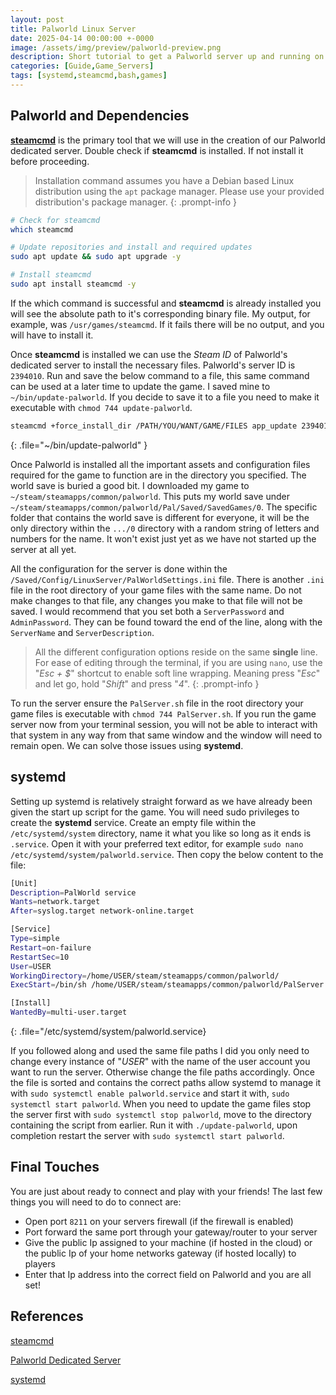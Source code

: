 ```yaml
---
layout: post
title: Palworld Linux Server
date: 2025-04-14 00:00:00 +-0000
image: /assets/img/preview/palworld-preview.png
description: Short tutorial to get a Palworld server up and running on Linux.
categories: [Guide,Game_Servers]
tags: [systemd,steamcmd,bash,games]
---
```


## Palworld and Dependencies

[__steamcmd__](https://developer.valvesoftware.com/wiki/SteamCMD) is the primary tool that we will use in the creation of our Palworld dedicated server. Double check if __steamcmd__ is installed. If not install it before proceeding.

> Installation command assumes you have a Debian based Linux distribution using the `apt` package manager. Please use your provided distribution's package manager.
{: .prompt-info }

```bash
# Check for steamcmd
which steamcmd

# Update repositories and install and required updates
sudo apt update && sudo apt upgrade -y

# Install steamcmd
sudo apt install steamcmd -y
```

If the which command is successful and __steamcmd__ is already installed you will see the absolute path to it's corresponding binary file. My output, for example, was `/usr/games/steamcmd`. If it fails there will be no output, and you will have to install it.

Once __steamcmd__ is installed we can use the _Steam ID_ of Palworld's dedicated server to install the necessary files. Palworld's server ID is `2394010`. Run and save the below command to a file, this same command can be used at a later time to update the game. I saved mine to `~/bin/update-palworld`. If you decide to save it to a file you need to make it executable with `chmod 744 update-palworld`.

```bash
steamcmd +force_install_dir /PATH/YOU/WANT/GAME/FILES app_update 2394010 validate +exit
```
{: .file="~/bin/update-palworld" }

Once Palworld is installed all the important assets and configuration files required for the game to function are in the directory you specified. The world save is buried a good bit. I downloaded my game to `~/steam/steamapps/common/palworld`. This puts my world save under `~/steam/steamapps/common/palworld/Pal/Saved/SavedGames/0`. The specific folder that contains the world save is different for everyone, it will be the only directory within the `.../0` directory with a random string of letters and numbers for the name. It won't exist just yet as we have not started up the server at all yet.

All the configuration for the server is done within the `/Saved/Config/LinuxServer/PalWorldSettings.ini` file. There is another `.ini` file in the root directory of your game files with the same name. Do not make changes to that file, any changes you make to that file will not be saved. I would recommend that you set both a `ServerPassword` and `AdminPassword`. They can be found toward the end of the line, along with the `ServerName` and `ServerDescription`.

> All the different configuration options reside on the same __single__ line. For ease of editing through the terminal, if you are using `nano`, use the "_Esc + $_" shortcut to enable soft line wrapping. Meaning press "_Esc_" and let go, hold "_Shift_" and press "_4_".
{: .prompt-info }

To run the server ensure the `PalServer.sh` file in the root directory your game files is executable with `chmod 744 PalServer.sh`. If you run the game server now from your terminal session, you will not be able to interact with that system in any way from that same window and the window will need to remain open. We can solve those issues using __systemd__.

## systemd

Setting up systemd is relatively straight forward as we have already been given the start up script for the game. You will need sudo privileges to create the __systemd__ service. Create an empty file within the `/etc/systemd/system` directory, name it what you like so long as it ends is `.service`. Open it with your preferred text editor, for example `sudo nano /etc/systemd/system/palworld.service`. Then copy the below content to the file:

```bash
[Unit]
Description=PalWorld service
Wants=network.target
After=syslog.target network-online.target

[Service]
Type=simple
Restart=on-failure
RestartSec=10
User=USER
WorkingDirectory=/home/USER/steam/steamapps/common/palworld/
ExecStart=/bin/sh /home/USER/steam/steamapps/common/palworld/PalServer.sh

[Install]
WantedBy=multi-user.target
```
{: .file="/etc/systemd/system/palworld.service}

If you followed along and used the same file paths I did you only need to change every instance of "_USER_" with the name of the user account you want to run the server. Otherwise change the file paths accordingly. Once the file is sorted and contains the correct paths allow systemd to manage it with `sudo systemctl enable palworld.service` and start it with, `sudo systemctl start palworld`. When you need to update the game files stop the server first with `sudo systemctl stop palworld`, move to the directory containing the script from earlier. Run it with `./update-palworld`, upon completion restart the server with `sudo systemctl start palworld`.

## Final Touches

You are just about ready to connect and play with your friends! The last few things you will need to do to connect are:

* Open port `8211` on your servers firewall (if the firewall is enabled)
* Port forward the same port through your gateway/router to your server
* Give the public Ip assigned to your machine (if hosted in the cloud) or the public Ip of your home networks gateway (if hosted locally) to players
* Enter that Ip address into the correct field on Palworld and you are all set!

## References

[steamcmd](https://developer.valvesoftware.com/wiki/SteamCMD)

[Palworld Dedicated Server](https://docs.palworldgame.com/getting-started/deploy-dedicated-server/)

[systemd](https://systemd.io/)
